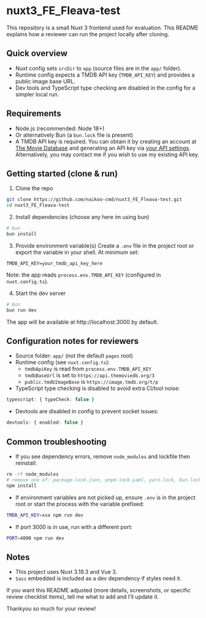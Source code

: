 # nuxt3_FE_Fleava-test

This repository is a small Nuxt 3 frontend used for evaluation. This README explains how a reviewer can run the project locally after cloning.

## Quick overview
- Nuxt config sets `srcDir` to `app` (source files are in the `app/` folder).
- Runtime config expects a TMDB API key (`TMDB_API_KEY`) and provides a public image base URL.
- Dev tools and TypeScript type checking are disabled in the config for a simpler local run.

## Requirements
- Node.js (recommended: Node 18+)
- Or alternatively Bun (a `bun.lock` file is present)
- A TMDB API key is required. You can obtain it by creating an account at [The Movie Database](https://www.themoviedb.org) and generating an API key via [your API settings](https://www.themoviedb.org/settings/api). Alternatively, you may contact me if you wish to use my existing API key.


## Getting started (clone & run)

1. Clone the repo
```bash
git clone https://github.com/naikoo-cmd/nuxt3_FE_Fleava-test.git
cd nuxt3_FE_Fleava-test
```

2. Install dependencies (choose any here im using bun)
```bash
# bun
bun install
```

3. Provide environment variable(s)
Create a `.env` file in the project root or export the variable in your shell. At minimum set:

```
TMDB_API_KEY=your_tmdb_api_key_here
```

Note: the app reads `process.env.TMDB_API_KEY` (configured in `nuxt.config.ts`).

4. Start the dev server
```bash
# bun
bun run dev
```

The app will be available at http://localhost:3000 by default.

## Configuration notes for reviewers
- Source folder: `app/` (not the default `pages` root)
- Runtime config (see `nuxt.config.ts`):
  - `tmdbApiKey` is read from `process.env.TMDB_API_KEY`
  - `tmdbBaseUrl` is set to `https://api.themoviedb.org/3`
  - `public.tmdbImageBase` is `https://image.tmdb.org/t/p`
- TypeScript type checking is disabled to avoid extra CI/tool noise:
```ts
typescript: { typeCheck: false }
```
- Devtools are disabled in config to prevent socket issues:
```ts
devtools: { enabled: false }
```

## Common troubleshooting
- If you see dependency errors, remove `node_modules` and lockfile then reinstall:
```bash
rm -rf node_modules
# remove one of: package-lock.json, pnpm-lock.yaml, yarn.lock, bun.lock (if you want a fresh lock)
npm install
```
- If environment variables are not picked up, ensure `.env` is in the project root or start the process with the variable prefixed:
```bash
TMDB_API_KEY=xxx npm run dev
```
- If port 3000 is in use, run with a different port:
```bash
PORT=4000 npm run dev
```

## Notes
- This project uses Nuxt 3.19.3 and Vue 3.
- ```Sass``` embedded is included as a dev dependency if styles need it.

If you want this README adjusted (more details, screenshots, or specific review checklist items), tell me what to add and I'll update it.


Thankyou so much for your review!
